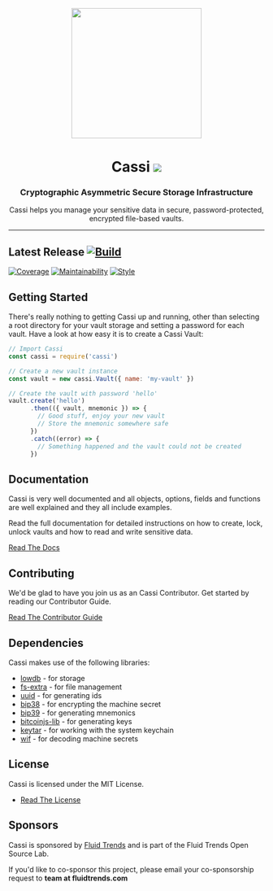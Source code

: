 <p align="center">
<img src="https://raw.githubusercontent.com/fluidtrends/cassi/master/logo.png" width="256px">
</p>

<h1 align="center"> Cassi <img src="https://img.shields.io/npm/v/cassi.svg"/>
</h1>
<h3 align="center"> Cryptographic Asymmetric Secure Storage Infrastructure </h3>
<p align="center"> Cassi helps you manage your sensitive data in secure, password-protected, encrypted file-based vaults.</p>
<hr/>

## Latest Release [![Build](https://circleci.com/gh/fluidtrends/cassi.svg?style=svg)](https://circleci.com/gh/fluidtrends/cassi)
[![Coverage](https://api.codeclimate.com/v1/badges/f472b929f316ff5f2d76/test_coverage)](https://codeclimate.com/github/fluidtrends/cassi/test_coverage)
[![Maintainability](https://api.codeclimate.com/v1/badges/f472b929f316ff5f2d76/maintainability)](https://codeclimate.com/github/fluidtrends/cassi/maintainability)
[![Style](https://img.shields.io/badge/code%20style-standard-brightgreen.svg)](http://standardjs.com)

## Getting Started

There's really nothing to getting Cassi up and running, other than selecting a root directory for your vault storage and setting a password for each vault. Have a look at how easy it is to create a Cassi Vault:

```javascript
// Import Cassi
const cassi = require('cassi')

// Create a new vault instance
const vault = new cassi.Vault({ name: 'my-vault' })

// Create the vault with password 'hello'
vault.create('hello')
      .then(({ vault, mnemonic }) => {
        // Good stuff, enjoy your new vault
        // Store the mnemonic somewhere safe
      })
      .catch((error) => {
        // Something happened and the vault could not be created
      })
```

## Documentation

Cassi is very well documented and all objects, options, fields and functions are well explained and they all include examples.

Read the full documentation for detailed instructions on how to create, lock, unlock vaults and how to read and write sensitive data.

[Read The Docs](/docs)

## Contributing

We'd be glad to have you join us as an Cassi Contributor. Get started by reading our Contributor Guide.

[Read The Contributor Guide](/contrib)

## Dependencies

Cassi makes use of the following libraries:

* [lowdb](https://github.com/typicode/lowdb) - for storage
* [fs-extra](https://github.com/jprichardson/node-fs-extra) - for file management
* [uuid](https://github.com/kelektiv/node-uuid) - for generating ids
* [bip38](https://github.com/bitcoinjs/bip38) - for encrypting the machine secret
* [bip39](https://github.com/weilu/bip39) - for generating mnemonics
* [bitcoinjs-lib](https://github.com/bitcoinjs/bitcoinjs-lib) - for generating keys
* [keytar](https://github.com/atom/node-keytar) - for working with the system keychain
* [wif](https://github.com/bitcoinjs/wif) - for decoding machine secrets

## License

Cassi is licensed under the MIT License.

* [Read The License](LICENSE)

## Sponsors

Cassi is sponsored by [Fluid Trends](http://fluidtrends.com) and is part of the Fluid Trends Open Source Lab.

If you'd like to co-sponsor this project, please email your co-sponsorship request to **team at fluidtrends.com**

